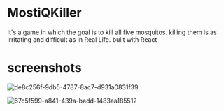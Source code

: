 # MostiQKiller
It's a game in which the goal is to kill all five mosquitos. killing them is as irritating and difficult as in Real Life. built with React
# screenshots
![de8c256f-9db5-4787-8ac7-d931a0831f39](https://user-images.githubusercontent.com/87044522/206934987-00c6ae3f-8973-4572-92ae-b7858dc33d14.png)

![67c5f599-a841-439a-badd-1483aa185512](https://user-images.githubusercontent.com/87044522/206935079-8d09be93-aee8-477d-87a2-413c0503ebbf.png)
